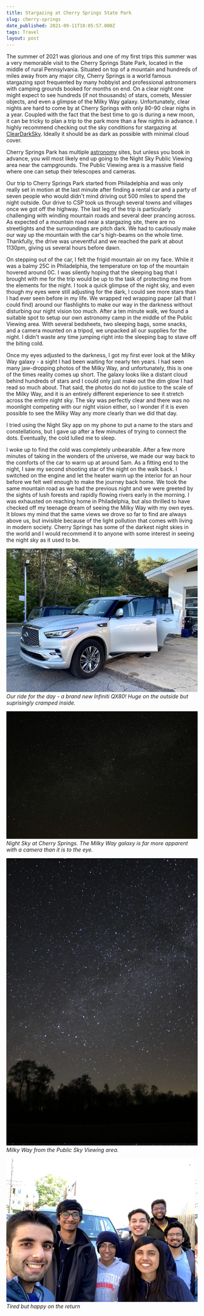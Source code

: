 ```yaml
---
title: Stargazing at Cherry Springs State Park
slug: cherry-springs
date_published: 2021-09-11T10:05:57.000Z
tags: Travel
layout: post
---
```


The summer of 2021 was glorious and one of my first trips this summer was a very memorable visit to the Cherry Springs State Park, located in the middle of rural Pennsylvania. Situated on top of a mountain and hundreds of miles away from any major city, Cherry Springs is a world famous stargazing spot frequented by many hobbyist and professional astronomers with camping grounds booked for months on end. On a clear night one might expect to see hundreds (if not thousands) of stars, comets, Messier objects, and even a glimpse of the Milky Way galaxy. Unfortunately, clear nights are hard to come by at Cherry Springs with only 80-90 clear nighs in a year. Coupled with the fact that the best time to go is during a new moon, it can be tricky to plan a trip to the park more than a few nights in advance. I highly recommend checking out the sky conditions for stargazing at [ClearDarkSky](http://www.cleardarksky.com/c/ChrSprPkPAkey.html). Ideally it should be as dark as possible with minimal cloud cover.

Cherry Springs Park has multiple [astronomy](https://www.dcnr.pa.gov/StateParks/FindAPark/CherrySpringsStatePark/Pages/Stargazing.aspx) sites, but unless you book in advance, you will most likely end up going to the Night Sky Public Viewing area near the campgrounds. The Public Viewing area is a massive field where one can setup their telescopes and cameras.

Our trip to Cherry Springs Park started from Philadelphia and was only really set in motion at the last minute after finding a rental car and a party of seven people who would didn't mind driving out 500 miles to spend the night outside. Our drive to CSP took us through several towns and villages once we got off the highway. The last leg of the trip is particularly challenging with winding mountain roads and several deer prancing across. As expected of a mountain road near a stargazing site, there are no streetlights and the surroundings are pitch dark. We had to cautiously make our way up the mountain with the car's high-beams on the whole time. Thankfully, the drive was uneventful and we reached the park at about 1130pm, giving us several hours before dawn.

On stepping out of the car, I felt the frigid mountain air on my face. While it was a balmy 25C in Philadelphia, the temperature on top of the mountain hovered around 0C. I was silently hoping that the sleeping bag that I brought with me for the trip would be up to the task of protecting me from the elements for the night. I took a quick glimpse of the night sky, and even though my eyes were still adjusting for the dark, I could see more stars than I had ever seen before in my life. We wrapped red wrapping paper (all that I could find) around our flashlights to make our way in the darkness without disturbing our night vision too much. After a ten minute walk, we found a suitable spot to setup our own astronomy camp in the middle of the Public Viewing area. With several bedsheets, two sleeping bags, some snacks, and a camera mounted on a tripod, we unpacked all our supplies for the night. I didn't waste any time jumping right into the sleeping bag to stave off the biting cold.

Once my eyes adjusted to the darkness, I got my first ever look at the Milky Way galaxy - a sight I had been waiting for nearly ten years. I had seen many jaw-dropping photos of the Milky Way, and unfortunately, this is one of the times reality comes up short. The galaxy looks like a distant cloud behind hundreds of stars and I could only just make out the dim glow I had read so much about. That said, the photos do not do justice to the scale of the Milky Way, and it is an entirely different experience to see it stretch across the entire night sky. The sky was perfectly clear and there was no moonlight competing with our night vision either, so I wonder if it is even possible to see the Milky Way any more clearly than we did that day.

 I tried using the Night Sky app on my phone to put a name to the stars and constellations, but I gave up after a few minutes of trying to connect the dots. Eventually, the cold lulled me to sleep.

I woke up to find the cold was completely unbearable. After a few more minutes of taking in the wonders of the universe, we made our way back to the comforts of the car to warm up at around 5am. As a fitting end to the night, I saw my second shooting star of the night on the walk back. I switched on the engine and let the heater warm up the interior for an hour before we felt well enough to make the journey back home. We took the same mountain road as we had the previous night and we were greeted by the sights of lush forests and rapidly flowing rivers early in the morning. I was exhausted on reaching home in Philadelphia, but also thrilled to have checked off my teenage dream of seeing the Milky Way with my own eyes. It blows my mind that the same views we drove so far to find are always above us, but invisible because of the light pollution that comes with living in modern society. Cherry Springs has some of the darkest night skies in the world and I would recommend it to anyone with some interest in seeing the night sky as it used to be. 


![](/content/images/2021/IMG_7574.jpg)
*Our ride for the day - a brand new Infiniti QX80! Huge on the outside but suprisingly cramped inside.*

![](/content/images/2021/IMG_8859.jpg)
*Night Sky at Cherry Springs. The Milky Way galaxy is far more apparent with a camera than it is to the eye.*

![](/content/images/2021/IMG_8868.jpg)
*Milky Way from the Public Sky Viewing area.*

![](/content/images/2021/IMG_7579.jpg)
*Tired but happy on the return*
